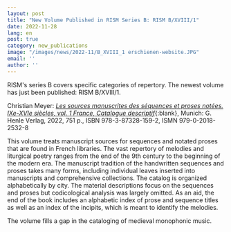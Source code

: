 ```yaml
---
layout: post
title: "New Volume Published in RISM Series B: RISM B/XVIII/1"
date: 2022-11-28
lang: en
post: true
category: new_publications
image: "/images/news/2022-11/B_XVIII_1 erschienen-website.JPG"
email: ''
author: ''
---
```


RISM's series B covers specific categories of repertory. The newest volume has just been published: RISM B/XVIII/1.  

Christian Meyer: [_Les sources manuscrites des séquences et proses notées. IXe-XVIe siècles, vol. 1 France, Catalogue descriptif_](https://www.henle.de/de/detail/?Titel=_2532){:blank},
Munich: G. Henle Verlag, 2022, 751 p., ISBN 978-3-87328-159-2, ISMN 979-0-2018-2532-8  

This volume treats manuscript sources for sequences and notated proses that are found in French libraries. The vast repertory of melodies and liturgical poetry ranges from the end of the 9th century to the beginning of the modern era. The manuscript tradition of the handwritten sequences and proses takes many forms, including individual leaves inserted into manuscripts and comprehensive collections. The catalog is organized alphabetically by city. The material descriptions focus on the sequences and proses but codicological analysis was largely omitted. As an aid, the end of the book includes an alphabetic index of prose and sequence titles as well as an index of the incipits, which is meant to identify the melodies.  

The volume fills a gap in the cataloging of medieval monophonic music.
